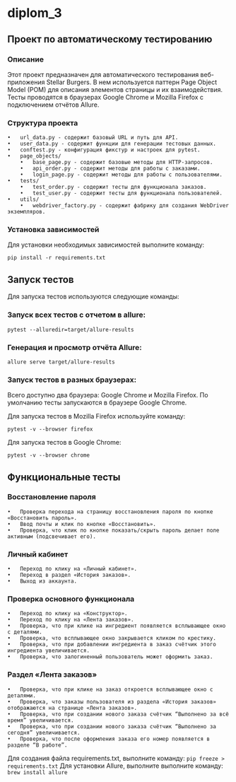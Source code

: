 # diplom_3
## Проект по автоматическому тестированию
### Описание
Этот проект предназначен для автоматического тестирования веб-приложения Stellar Burgers. В нем используется паттерн Page Object Model (POM) для описания элементов страницы и их взаимодействия. Тесты проводятся в браузерах Google Chrome и Mozilla Firefox с подключением отчётов Allure.
### Структура проекта

	•	url_data.py - содержит базовый URL и путь для API.
	•	user_data.py - содержит функции для генерации тестовых данных.
	•	conftest.py - конфигурация фикстур и настроек для pytest.
	•	page_objects/
        •	base_page.py - содержит базовые методы для HTTP-запросов.
	    •	api_order.py - содержит методы для работы с заказами.
	    •	login_page.py - содержит методы для работы с пользователями.
	•	tests/
	    •	test_order.py - содержит тесты для функционала заказов.
	    •	test_user.py - содержит тесты для функционала пользователей.
	•	utils/
	    •	webdriver_factory.py - содержит фабрику для создания WebDriver экземпляров.

### Установка зависимостей
Для установки необходимых зависимостей выполните команду:
```
pip install -r requirements.txt
```
## Запуск тестов
Для запуска тестов используются следующие команды:
### Запуск всех тестов с отчетом в allure:
```
pytest --alluredir=target/allure-results
```
### Генерация и просмотр отчёта Allure:
```
allure serve target/allure-results
```
### Запуск тестов в разных браузерах:
Всего доступно два браузера: Google Chrome и Mozilla Firefox. По умолчанию тесты запускаются в браузере Google Chrome.

Для запуска тестов в Mozilla Firefox используйте команду:
```
pytest -v --browser firefox
```
Для запуска тестов в Google Chrome:
```
pytest -v --browser chrome
```
## Функциональные тесты
### Восстановление пароля
	•	Проверка перехода на страницу восстановления пароля по кнопке «Восстановить пароль».
	•	Ввод почты и клик по кнопке «Восстановить».
	•	Проверка, что клик по кнопке показать/скрыть пароль делает поле активным (подсвечивает его).
### Личный кабинет
	•	Переход по клику на «Личный кабинет».
	•	Переход в раздел «История заказов».
	•	Выход из аккаунта.
### Проверка основного функционала
	•	Переход по клику на «Конструктор».
	•	Переход по клику на «Лента заказов».
	•	Проверка, что при клике на ингредиент появляется всплывающее окно с деталями.
	•	Проверка, что всплывающее окно закрывается кликом по крестику.
	•	Проверка, что при добавлении ингредиента в заказ счётчик этого ингредиента увеличивается.
	•	Проверка, что залогиненный пользователь может оформить заказ.
### Раздел «Лента заказов»
	•	Проверка, что при клике на заказ откроется всплывающее окно с деталями.
	•	Проверка, что заказы пользователя из раздела «История заказов» отображаются на странице «Лента заказов».
	•	Проверка, что при создании нового заказа счётчик “Выполнено за всё время” увеличивается.
	•	Проверка, что при создании нового заказа счётчик “Выполнено за сегодня” увеличивается.
	•	Проверка, что после оформления заказа его номер появляется в разделе “В работе”.

Для создания файла requirements.txt, выполните команду: 
```pip freeze > requirements.txt```
Для установки Allure, выполните выполните команду:
```brew install allure```
